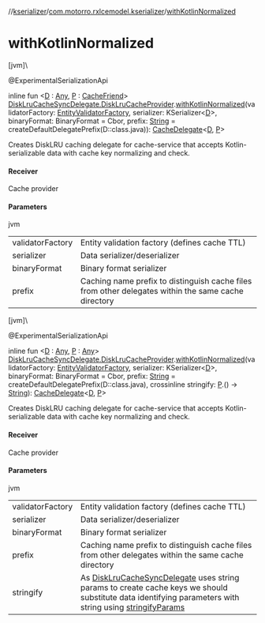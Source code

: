 //[kserializer](../../index.md)/[com.motorro.rxlcemodel.kserializer](index.md)/[withKotlinNormalized](with-kotlin-normalized.md)

# withKotlinNormalized

[jvm]\

@ExperimentalSerializationApi

inline fun &lt;[D](with-kotlin-normalized.md) : [Any](https://kotlinlang.org/api/latest/jvm/stdlib/kotlin/-any/index.html), [P](with-kotlin-normalized.md) : [CacheFriend](../../../cache/cache/com.motorro.rxlcemodel.cache/-cache-friend/index.md)&gt; [DiskLruCacheSyncDelegate.DiskLruCacheProvider](../../../disklrucache/disklrucache/com.motorro.rxlcemodel.disklrucache/-disk-lru-cache-sync-delegate/-disk-lru-cache-provider/index.md).[withKotlinNormalized](with-kotlin-normalized.md)(validatorFactory: [EntityValidatorFactory](../../../cache/cache/com.motorro.rxlcemodel.cache.entity/-entity-validator-factory/index.md), serializer: KSerializer&lt;[D](with-kotlin-normalized.md)&gt;, binaryFormat: BinaryFormat = Cbor, prefix: [String](https://kotlinlang.org/api/latest/jvm/stdlib/kotlin/-string/index.html) = createDefaultDelegatePrefix(D::class.java)): [CacheDelegate](../../../cache/cache/com.motorro.rxlcemodel.cache/-cache-delegate/index.md)&lt;[D](with-kotlin-normalized.md), [P](with-kotlin-normalized.md)&gt;

Creates DiskLRU caching delegate for cache-service that accepts Kotlin-serializable data with cache key normalizing and check.

#### Receiver

Cache provider

#### Parameters

jvm

| | |
|---|---|
| validatorFactory | Entity validation factory (defines cache TTL) |
| serializer | Data serializer/deserializer |
| binaryFormat | Binary format serializer |
| prefix | Caching name prefix to distinguish cache files from other delegates within the same cache directory |

[jvm]\

@ExperimentalSerializationApi

inline fun &lt;[D](with-kotlin-normalized.md) : [Any](https://kotlinlang.org/api/latest/jvm/stdlib/kotlin/-any/index.html), [P](with-kotlin-normalized.md) : [Any](https://kotlinlang.org/api/latest/jvm/stdlib/kotlin/-any/index.html)&gt; [DiskLruCacheSyncDelegate.DiskLruCacheProvider](../../../disklrucache/disklrucache/com.motorro.rxlcemodel.disklrucache/-disk-lru-cache-sync-delegate/-disk-lru-cache-provider/index.md).[withKotlinNormalized](with-kotlin-normalized.md)(validatorFactory: [EntityValidatorFactory](../../../cache/cache/com.motorro.rxlcemodel.cache.entity/-entity-validator-factory/index.md), serializer: KSerializer&lt;[D](with-kotlin-normalized.md)&gt;, binaryFormat: BinaryFormat = Cbor, prefix: [String](https://kotlinlang.org/api/latest/jvm/stdlib/kotlin/-string/index.html) = createDefaultDelegatePrefix(D::class.java), crossinline stringify: [P](with-kotlin-normalized.md).() -&gt; [String](https://kotlinlang.org/api/latest/jvm/stdlib/kotlin/-string/index.html)): [CacheDelegate](../../../cache/cache/com.motorro.rxlcemodel.cache/-cache-delegate/index.md)&lt;[D](with-kotlin-normalized.md), [P](with-kotlin-normalized.md)&gt;

Creates DiskLRU caching delegate for cache-service that accepts Kotlin-serializable data with cache key normalizing and check.

#### Receiver

Cache provider

#### Parameters

jvm

| | |
|---|---|
| validatorFactory | Entity validation factory (defines cache TTL) |
| serializer | Data serializer/deserializer |
| binaryFormat | Binary format serializer |
| prefix | Caching name prefix to distinguish cache files from other delegates within the same cache directory |
| stringify | As [DiskLruCacheSyncDelegate](../../../disklrucache/disklrucache/com.motorro.rxlcemodel.disklrucache/-disk-lru-cache-sync-delegate/index.md) uses string params to create cache keys we should substitute data identifying parameters with string using [stringifyParams](../../../cache/cache/com.motorro.rxlcemodel.cache/stringify-params.md) |
